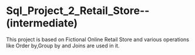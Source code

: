# Sql_Project_2_Retail_Store--(intermediate)

This project is based on Fictional Online Retail Store and various operations like Order by,Group by and Joins are used in it.
